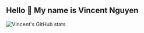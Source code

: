 ## Hello 👋 My name is Vincent Nguyen
![Vincent's GitHub stats](https://github-readme-stats.vercel.app/api?username=vinny-nguyen&show_icons=true&theme=tokyonight)
<!--
**vinny-nguyen/vinny-nguyen** is a ✨ _special_ ✨ repository because its `README.md` (this file) appears on your GitHub profile.

Here are some ideas to get you started:

- 🔭 I’m currently working on ...
- 🌱 I’m currently learning ...
- 👯 I’m looking to collaborate on ...
- 🤔 I’m looking for help with ...
- 💬 Ask me about ...
- 📫 How to reach me: ...
- 😄 Pronouns: ...
- ⚡ Fun fact: ...
-->
